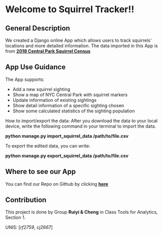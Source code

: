 # Welcome to Squirrel Tracker!!

## General Description
We created a Django online App which allows users to track squirrels' locations and more detailed information.
The data imported in this App is from **[2018 Central Park Squirrel Census](https://data.cityofnewyork.us/Environment/2018-Central-Park-Squirrel-Census-Squirrel-Data/vfnx-vebw)**

## App Use Guidance
The App supports:
- Add a new squirrel sighting
- Show a map of NYC Central Park with squirrel markers
- Update information of existing sightings
- Show detail information of a specific sighting chosen
- Show some calculated statistics of the sighting population

How to import/export the data:
After you download the data to your local device, write the following command in your terminal to import the data.

**python manage.py import_squirrel_data /path/to/file.csv**

To export the edited data, you can write:

**python manage.py export_squirrel_data /path/to/file.csv**

## Where to see our App
You can find our Repo on Github by clicking **[here](https://github.com/fanroyi/Squirrel-Tracker.git)**

## Contribution
This project is done by Group **Ruiyi & Cheng** in Class Tools for Analytics, Section 1.

UNIS: [*rf2759*, *cj2667*]

